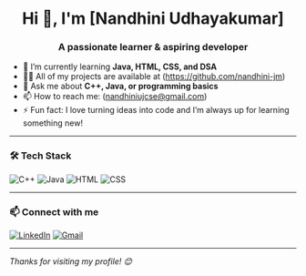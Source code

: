 <h1 align="center">Hi 👋, I'm [Nandhini Udhayakumar]</h1>
<h3 align="center">A passionate learner & aspiring developer</h3>

- 🌱 I’m currently learning **Java, HTML, CSS, and DSA**
- 👨‍💻 All of my projects are available at (https://github.com/nandhini-jm)
- 💬 Ask me about **C++, Java, or programming basics**
- 📫 How to reach me: (nandhiniujcse@gmail.com)
- ⚡ Fun fact: I love turning ideas into code and I’m always up for learning something new!

---

### 🛠️ Tech Stack
![C++](https://img.shields.io/badge/C++-00599C?style=flat&logo=c%2B%2B&logoColor=white)
![Java](https://img.shields.io/badge/Java-ED8B00?style=flat&logo=java&logoColor=white)
![HTML](https://img.shields.io/badge/HTML5-E34F26?style=flat&logo=html5&logoColor=white)
![CSS](https://img.shields.io/badge/CSS3-1572B6?style=flat&logo=css3&logoColor=white)

---



### 📫 Connect with me

[![LinkedIn](https://img.shields.io/badge/LinkedIn-blue?style=flat&logo=linkedin&logoColor=white)](https://linkedin.com/in/www.linkedin.com/in/nandhini-udhayakumar-58b2a730a)
[![Gmail](https://img.shields.io/badge/Gmail-D14836?style=flat&logo=gmail&logoColor=white)](mailto:nandhiniujcse@gmail.com)

---

*Thanks for visiting my profile! 😊*
